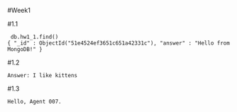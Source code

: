 #Week1

#1.1
```
 db.hw1_1.find()
{ "_id" : ObjectId("51e4524ef3651c651a42331c"), "answer" : "Hello from MongoDB!" }
```
#1.2
```
Answer: I like kittens
```
#1.3
```
Hello, Agent 007.
```
